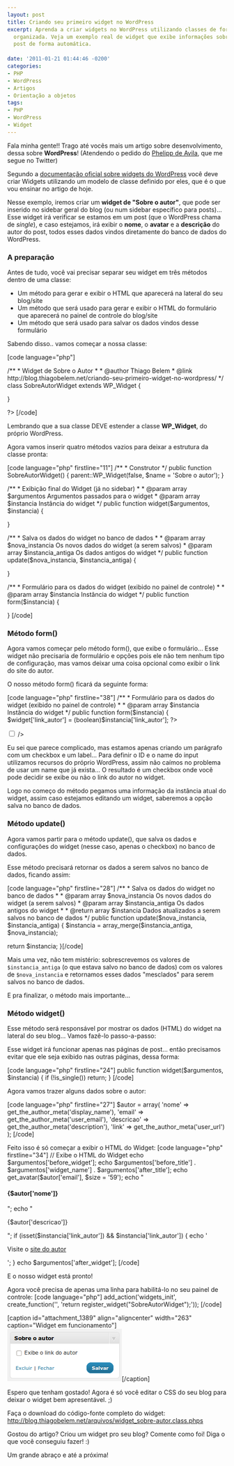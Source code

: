 ```yaml
---
layout: post
title: Criando seu primeiro widget no WordPress
excerpt: Aprenda a criar widgets no WordPress utilizando classes de forma fácil e
  organizada. Veja um exemplo real de widget que exibe informações sobre o autor do
  post de forma automática.

date: '2011-01-21 01:44:46 -0200'
categories:
- PHP
- WordPress
- Artigos
- Orientação a objetos
tags:
- PHP
- WordPress
- Widget
---
```

<p>Fala minha gente!! Trago até vocês mais um artigo sobre desenvolvimento, dessa sobre <strong>WordPress</strong>! (Atendendo o pedido do <a href="https://twitter.com/PhelippdeAvila" target="_blank">Phelipp de Avila</a>, que me segue no Twitter)</p>
<p>Segundo a <a href="http://codex.wordpress.org/Widgets_API" target="_blank">documentação oficial sobre widgets do WordPress</a> você deve criar Widgets utilizando um modelo de classe definido por eles, que é o que vou ensinar no artigo de hoje.</p>
<p>Nesse exemplo, iremos criar um <strong>widget de "Sobre o autor"</strong>, que pode ser inserido no sidebar geral do blog (ou num sidebar específico para posts)... Esse widget irá verificar se estamos em um post (que o WordPress chama de <em>single</em>), e caso estejamos, irá exibir o <strong>nome</strong>, o <strong>avatar</strong> e a <strong>descrição</strong> do autor do post, todos esses dados vindos diretamente do banco de dados do WordPress.</p>
<h3>A preparação</h3>
<p>Antes de tudo, você vai precisar separar seu widget em três métodos dentro de uma classe:</p>
<ul>
<li>Um método para gerar e exibir o HTML que aparecerá na lateral do seu blog/site</li>
<li>Um método que será usado para gerar e exibir o HTML do formulário que aparecerá no painel de controle do blog/site</li>
<li>Um método que será usado para salvar os dados vindos desse formulário</li>
</ul>
<p>Sabendo disso.. vamos começar a nossa classe:</p>
<p>[code language="php"]
<?php</p>
<p>/**
 * Widget de Sobre o Autor
 *
 * @author Thiago Belem <contato@thiagobelem.net>
 * @link http://blog.thiagobelem.net/criando-seu-primeiro-widget-no-wordpress/
 */
class SobreAutorWidget extends WP_Widget {</p>
<p>}</p>
<p>?>
[/code]</p>
<p>Lembrando que a sua classe DEVE estender a classe <strong>WP_Widget</strong>, do próprio WordPress.</p>
<p>Agora vamos inserir quatro métodos vazios para deixar a estrutura da classe pronta:</p>
<p>[code language="php" firstline="11"]
	/**
	 * Construtor
	 */
	public function SobreAutorWidget() { parent::WP_Widget(false, $name = 'Sobre o autor'); }</p>
<p>	/**
	 * Exibição final do Widget (já no sidebar)
	 *
	 * @param array $argumentos Argumentos passados para o widget
	 * @param array $instancia Instância do widget
	 */
	public function widget($argumentos, $instancia) {</p>
<p>	}</p>
<p>	/**
	 * Salva os dados do widget no banco de dados
	 *
	 * @param array $nova_instancia Os novos dados do widget (a serem salvos)
	 * @param array $instancia_antiga Os dados antigos do widget
	 */
	public function update($nova_instancia, $instancia_antiga) {			</p>
<p>	}</p>
<p>	/**
	 * Formulário para os dados do widget (exibido no painel de controle)
	 *
	 * @param array $instancia Instância do widget
	 */
	public function form($instancia) {	</p>
<p>	}
[/code]</p>
<h3>Método form()</h3>
<p>Agora vamos começar pelo método form(), que exibe o formulário... Esse widget não precisaria de formulário e opções pois ele não tem nenhum tipo de configuração, mas vamos deixar uma coisa opcional como exibir o link do site do autor.</p>
<p>O nosso método form() ficará da seguinte forma:</p>
<p>[code language="php" firstline="38"]
	/**
	 * Formulário para os dados do widget (exibido no painel de controle)
	 *
	 * @param array $instancia Instância do widget
	 */
	public function form($instancia) {
		$widget['link_autor'] = (boolean)$instancia['link_autor'];
		?>
		<p><label for="<?php echo $this->get_field_id('link_autor'); ?>"><input id="<?php echo $this->get_field_id('link_autor'); ?>" name="<?php echo $this->get_field_name('link_autor'); ?>" type="checkbox" value="1" <?php if ($widget['link_autor']) echo 'checked="checked"'; ?> /> <?php _e('Exibe o link do autor'); ?></label></p>
		<?php
	}[/code]</p>
<p>Eu sei que parece complicado, mas estamos apenas criando um parágrafo com um checkbox e um label... Para definir o ID e o name do input utilizamos recursos do próprio WordPress, assim não caímos no problema de usar um name que já exista... O resultado é um checkbox onde você pode decidir se exibe ou não o link do autor no widget.</p>
<p>Logo no começo do método pegamos uma informação da instância atual do widget, assim caso estejamos editando um widget, saberemos a opção salva no banco de dados.</p>
<h3>Método update()</h3>
<p>Agora vamos partir para o método update(), que salva os dados e configurações do widget (nesse caso, apenas o checkbox) no banco de dados.</p>
<p>Esse método precisará retornar os dados a serem salvos no banco de dados, ficando assim:</p>
<p>[code language="php" firstline="28"]
	/**
	 * Salva os dados do widget no banco de dados
	 *
	 * @param array $nova_instancia Os novos dados do widget (a serem salvos)
	 * @param array $instancia_antiga Os dados antigos do widget
	 *
	 * @return array $instancia Dados atualizados a serem salvos no banco de dados
	 */
	public function update($nova_instancia, $instancia_antiga) {
		$instancia = array_merge($instancia_antiga, $nova_instancia);</p>
<p>		return $instancia;
	}[/code]</p>
<p>Mais uma vez, não tem mistério: sobrescrevemos os valores de <code>$instancia_antiga</code> (o que estava salvo no banco de dados) com os valores de <code>$nova_instancia</code> e retornamos esses dados "mesclados" para serem salvos no banco de dados.</p>
<p>E pra finalizar, o método mais importante...</p>
<h3>Método widget()</h3>
<p>Esse método será responsável por mostrar os dados (HTML) do widget na lateral do seu blog... Vamos fazê-lo passo-a-passo:</p>
<p>Esse widget irá funcionar apenas nas páginas de post... então precisamos evitar que ele seja exibido nas outras páginas, dessa forma:</p>
<p>[code language="php" firstline="24"]
	public function widget($argumentos, $instancia) {
		if (!is_single()) return;
	}
[/code]</p>
<p>Agora vamos trazer alguns dados sobre o autor:</p>
<p>[code language="php" firstline="27"]
		$autor = array(
			'nome' => get_the_author_meta('display_name'),
			'email' => get_the_author_meta('user_email'),
			'descricao' => get_the_author_meta('description'),
			'link' => get_the_author_meta('user_url')
		);
[/code]</p>
<p>Feito isso é só começar a exibir o HTML do Widget:
[code language="php" firstline="34"]
		// Exibe o HTML do Widget
		echo $argumentos['before_widget'];
		echo $argumentos['before_title'] . $argumentos['widget_name'] . $argumentos['after_title'];
		echo get_avatar($autor['email'], $size = '59');
		echo "<h4>{$autor['nome']}</h4>";
		echo "<p>{$autor['descricao']}</p>";
		if (isset($instancia['link_autor']) && $instancia['link_autor']) {
			echo '<p>Visite o <a href="'. $autor['link'] .'" title="'. $autor['nome'] .'" rel="nofollow" target="_blank">site do autor</a></p>';
		}
		echo $argumentos['after_widget'];
[/code]</p>
<p>E o nosso widget está pronto!</p>
<p>Agora você precisa de apenas uma linha para habilitá-lo no seu painel de controle:
[code language="php"]
add_action('widgets_init', create_function('', 'return register_widget("SobreAutorWidget");'));
[/code]</p>
<p>[caption id="attachment_1389" align="aligncenter" width="263" caption="Widget em funcionamento"]<img src="/assets/uploads/2011/01/1295580557334.png" alt="" title="Widget sobre o autor" width="263" height="120" class="size-full wp-image-1389" />[/caption]</p>
<p>Espero que tenham gostado! Agora é só você editar o CSS do seu blog para deixar o widget bem apresentável. ;)</p>
<p>Faça o download do código-fonte completo do widget: <a href="/arquivos/widget_sobre-autor.class.phps" title="Widget - Sobre o autor (código fonte)" target="_blank">http://blog.thiagobelem.net/arquivos/widget_sobre-autor.class.phps</a></p>
<p>Gostou do artigo? Criou um widget pro seu blog? Comente como foi! Diga o que você conseguiu fazer! :)</p>
<p>Um grande abraço e até a próxima!</p>
